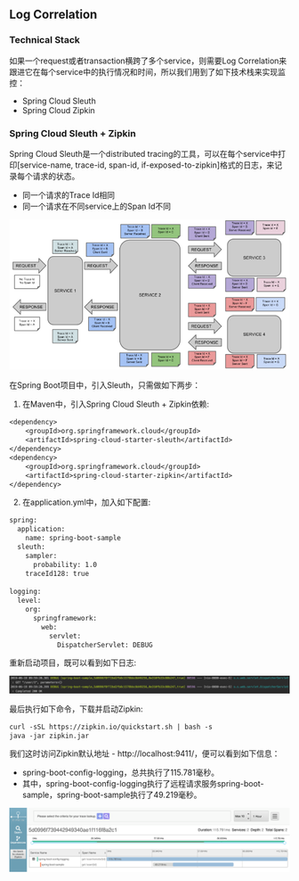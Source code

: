 ## Log Correlation

### Technical Stack

如果一个request或者transaction横跨了多个service，则需要Log Correlation来跟进它在每个service中的执行情况和时间，所以我们用到了如下技术栈来实现监控：

* Spring Cloud Sleuth
* Spring Cloud Zipkin

### Spring Cloud Sleuth + Zipkin

Spring Cloud Sleuth是一个distributed tracing的工具，可以在每个service中打印[service-name, trace-id, span-id, if-exposed-to-zipkin]格式的日志，来记录每个请求的状态。

* 同一个请求的Trace Id相同
* 同一个请求在不同service上的Span Id不同

![trace-id](./trace-id.png)

在Spring Boot项目中，引入Sleuth，只需做如下两步：

1. 在Maven中，引入Spring Cloud Sleuth + Zipkin依赖:

```
<dependency>
    <groupId>org.springframework.cloud</groupId>
    <artifactId>spring-cloud-starter-sleuth</artifactId>
</dependency>
<dependency>
    <groupId>org.springframework.cloud</groupId>
    <artifactId>spring-cloud-starter-zipkin</artifactId>
</dependency>
```

2. 在application.yml中，加入如下配置:

```
spring:
  application:
    name: spring-boot-sample
  sleuth:
    sampler:
      probability: 1.0
    traceId128: true

logging:
  level:
    org:
      springframework:
        web:
          servlet:
            DispatcherServlet: DEBUG
```

重新启动项目，既可以看到如下日志:

![log](./log.png)

最后执行如下命令，下载并启动Zipkin:

```
curl -sSL https://zipkin.io/quickstart.sh | bash -s
java -jar zipkin.jar
```

我们这时访问Zipkin默认地址 - http://localhost:9411/，便可以看到如下信息：

* spring-boot-config-logging，总共执行了115.781毫秒。
* 其中，spring-boot-config-logging执行了远程请求服务spring-boot-sample，spring-boot-sample执行了49.219毫秒。

![zipkin](./zipkin.png)

